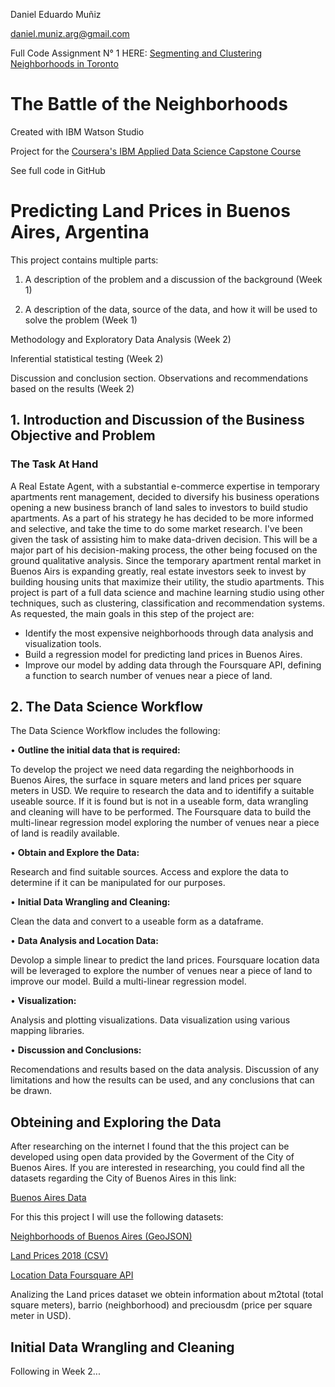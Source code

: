 Daniel Eduardo Muñiz

daniel.muniz.arg@gmail.com

Full Code Assignment N° 1 HERE: <a href="https://github.com/danielemarg/Coursera_Capstone/blob/master/Segmenting%20and%20Clustering%20Neighborhoods%20in%20Toronto.ipynb">Segmenting and Clustering Neighborhoods in Toronto</a>

# **The Battle of the Neighborhoods**
Created with IBM Watson Studio

Project for the <a href="https://www.coursera.org/professional-certificates/ibm-data-science">Coursera's IBM Applied Data Science Capstone Course</a>

See full code in GitHub

# Predicting Land Prices in Buenos Aires, Argentina

This project contains multiple parts:

1. A description of the problem and a discussion of the background (Week 1)

2. A description of the data, source of the data, and how it will be used to solve the problem (Week 1)

Methodology and Exploratory Data Analysis (Week 2)

Inferential statistical testing (Week 2)

Discussion and conclusion section. Observations and recommendations based on the results (Week 2)

## 1. Introduction and Discussion of the Business Objective and Problem

### The Task At Hand
A Real Estate Agent, with a substantial e-commerce expertise in temporary apartments rent management, decided to diversify his business operations opening a new business branch of land sales to investors to build studio apartments. As a part of his strategy he has decided to be more informed and selective, and take the time to do some market research.
I've been given the task of assisting him to make data-driven decision. This will be a major part of his decision-making process, the other being focused on the ground qualitative analysis.
Since the temporary apartment rental market in Buenos Airs is expanding greatly, real estate investors seek to invest by building housing units that maximize their utility, the studio apartments. 
This project is part of a full data science and machine learning studio using other techniques, such as clustering, classification and recommendation systems. 
As requested, the main goals in this step of the project are: 
-	Identify the most expensive neighborhoods through data analysis and visualization tools.
-	Build a regression model for predicting land prices in Buenos Aires.
-	Improve our model by adding data through the Foursquare API, defining a function to search number of venues near a piece of land. 

## 2. The Data Science Workflow

The Data Science Workflow includes the following:

•	**Outline the initial data that is required:**

To develop the project we need data regarding the neighborhoods in Buenos Aires, the surface in square meters and land prices per square meters in USD. We require to research the data and to identifify a suitable useable source. If it is found but is not in a useable form, data wrangling and cleaning will have to be performed.
The  Foursquare data to build the multi-linear regression model exploring the number of venues near a piece of land is readily available. 

•	**Obtain and Explore the Data:**

Research and find suitable sources.
Access and explore the data to determine if it can be manipulated for our purposes.

•	**Initial Data Wrangling and Cleaning:**

Clean the data and convert to a useable form as a dataframe.

•	**Data Analysis and Location Data:**

Devolop a simple linear to predict the land prices.
Foursquare location data will be leveraged to explore the number of venues near a piece of land to improve our model. Build a multi-linear regression model.

•	**Visualization:**

Analysis and plotting visualizations.
Data visualization using various mapping libraries.

•	**Discussion and Conclusions:**

Recomendations and results based on the data analysis.
Discussion of any limitations and how the results can be used, and any conclusions that can be drawn.

## Obteining and Exploring the Data

After researching on the internet I found that the this project can be developed using open data provided by the Goverment of the City of Buenos Aires. 
If you are interested in researching, you could find all the datasets regarding the City of Buenos Aires in this link:

<a href="https://data.buenosaires.gob.ar/dataset">Buenos Aires Data</a>

For this this project I will use the following datasets:

<a href="https://data.buenosaires.gob.ar/dataset/barrios">Neighborhoods of Buenos Aires (GeoJSON)</a>

<a href="http://cdn.buenosaires.gob.ar/datosabiertos/datasets/terrenos-valor-de-oferta/precio-de-terrenos-2018.csv">Land Prices 2018 (CSV)</a>

<a href="https://developer.foursquare.com/docs/">Location Data Foursquare API</a>

Analizing the Land prices dataset we obtein information about m2total (total square meters), barrio (neighborhood) and preciousdm (price per square meter in USD).

## Initial Data Wrangling and Cleaning

Following in Week 2...
